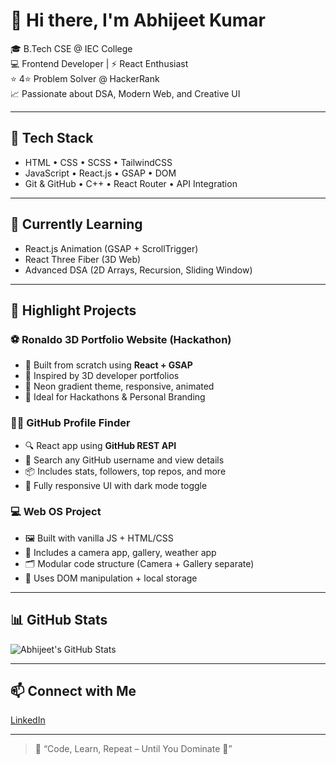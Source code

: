 # 👋 Hi there, I'm Abhijeet Kumar

🎓 B.Tech CSE @ IEC College  
💻 Frontend Developer | ⚡ React Enthusiast  
⭐ 4⭐ Problem Solver @ HackerRank  
📈 Passionate about DSA, Modern Web, and Creative UI

---

## 🚀 Tech Stack
- HTML • CSS • SCSS • TailwindCSS
- JavaScript • React.js • GSAP • DOM
- Git & GitHub • C++ • React Router • API Integration

---

## 🌱 Currently Learning
- React.js Animation (GSAP + ScrollTrigger)
- React Three Fiber (3D Web)
- Advanced DSA (2D Arrays, Recursion, Sliding Window)

---

## 💼 Highlight Projects

### ⚽ Ronaldo 3D Portfolio Website (Hackathon)
- 🔮 Built from scratch using **React + GSAP**
- 🎨 Inspired by 3D developer portfolios
- 💫 Neon gradient theme, responsive, animated
- 📌 Ideal for Hackathons & Personal Branding

### 🧑‍💻 GitHub Profile Finder
- 🔍 React app using **GitHub REST API**
- 👤 Search any GitHub username and view details
- 📦 Includes stats, followers, top repos, and more
- 📱 Fully responsive UI with dark mode toggle

### 💻 Web OS Project
- 🖼️ Built with vanilla JS + HTML/CSS
- 📸 Includes a camera app, gallery, weather app
- 🗂️ Modular code structure (Camera + Gallery separate)
- 🧠 Uses DOM manipulation + local storage

---

## 📊 GitHub Stats
![Abhijeet's GitHub Stats](https://github-readme-stats.vercel.app/api?username=abhijeet432005&show_icons=true&theme=radical)

---

## 📫 Connect with Me
[LinkedIn](https://www.linkedin.com/in/abhijeet-kumar00/)

---

> 🧠 “Code, Learn, Repeat – Until You Dominate 🚀”

